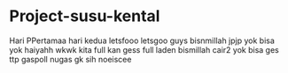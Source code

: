 # Project-susu-kental
Hari PPertamaa
hari kedua letsfooo
letsgoo guys
bisnmillah jpjp
yok bisa yok
haiyahh wkwk
kita full kan gess
full laden
bismillah cair2
yok bisa ges
ttp gaspoll
nugas gk sih
noeiscee

